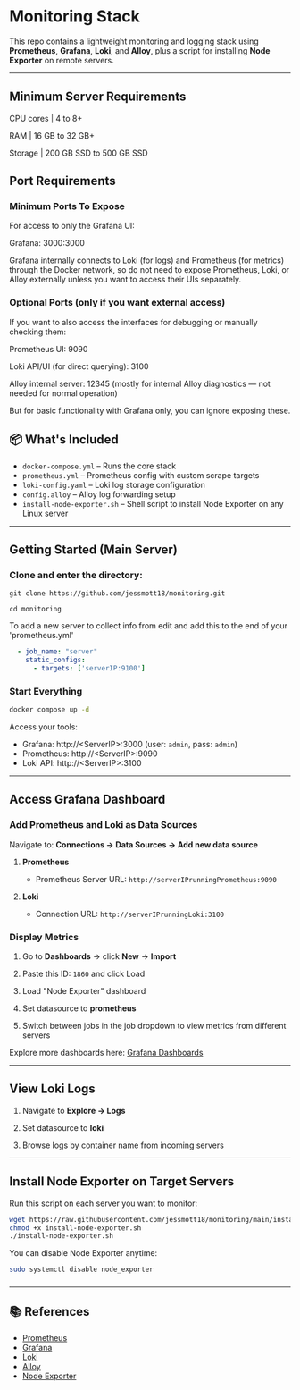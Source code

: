 # Monitoring Stack

This repo contains a lightweight monitoring and logging stack using **Prometheus**, **Grafana**, **Loki**, and **Alloy**, plus a script for installing **Node Exporter** on remote servers.

---
## Minimum Server Requirements
CPU cores | 4 to 8+

RAM | 16 GB to 32 GB+

Storage | 200 GB SSD to 500 GB SSD

## Port Requirements
### Minimum Ports To Expose
For access to only the Grafana UI:

  Grafana: 3000:3000

  Grafana internally connects to Loki (for logs) and Prometheus (for metrics) through the Docker network, so do not need to expose Prometheus, Loki, or Alloy externally unless you want to access their UIs   separately.

### Optional Ports (only if you want external access)
If you want to also access the interfaces for debugging or manually checking them:

  Prometheus UI: 9090

  Loki API/UI (for direct querying): 3100

  Alloy internal server: 12345 (mostly for internal Alloy diagnostics — not needed for normal operation)

  But for basic functionality with Grafana only, you can ignore exposing these.

## 📦 What's Included

- `docker-compose.yml` – Runs the core stack
- `prometheus.yml` – Prometheus config with custom scrape targets
- `loki-config.yaml` – Loki log storage configuration
- `config.alloy` – Alloy log forwarding setup
- `install-node-exporter.sh` – Shell script to install Node Exporter on any Linux server

---

##  Getting Started (Main Server)

### Clone and enter the directory:

```
git clone https://github.com/jessmott18/monitoring.git 
```

```
cd monitoring
```

To add a new server to collect info from edit and add this to the end of your 'prometheus.yml'

```yaml
  - job_name: "server"
    static_configs:
      - targets: ['serverIP:9100']
```

### Start Everything

```bash
docker compose up -d
```

Access your tools:

- Grafana: http://\<ServerIP>:3000 (user: `admin`, pass: `admin`)
- Prometheus: http\://\<ServerIP>:9090
- Loki API: http://\<ServerIP>:3100

---

## Access Grafana Dashboard

### Add Prometheus and Loki as Data Sources

Navigate to: **Connections → Data Sources → Add new data source**

1. **Prometheus**
    
    - Prometheus Server URL: `http://serverIPrunningPrometheus:9090`
        
2. **Loki**
    
    - Connection URL: `http://serverIPrunningLoki:3100`
        

### Display Metrics

1. Go to **Dashboards** → click **New** → **Import**
    
2. Paste this ID: `1860` and click Load
    
3. Load "Node Exporter" dashboard
    
4. Set datasource to **prometheus**
    
5. Switch between jobs in the job dropdown to view metrics from different servers
    

Explore more dashboards here: [Grafana Dashboards](https://grafana.com/grafana/dashboards/)

---

## View Loki Logs

1. Navigate to **Explore → Logs**
    
2. Set datasource to **loki**
    
3. Browse logs by container name from incoming servers

---


##  Install Node Exporter on Target Servers

Run this script on each server you want to monitor:

```bash
wget https://raw.githubusercontent.com/jessmott18/monitoring/main/install-node-exporter.sh
chmod +x install-node-exporter.sh
./install-node-exporter.sh
```
You can disable Node Exporter anytime:

```bash
sudo systemctl disable node_exporter
```



###

---

## 📚 References

- [Prometheus](https://prometheus.io/)
- [Grafana](https://grafana.com/)
- [Loki](https://grafana.com/oss/loki/)
- [Alloy](https://grafana.com/oss/alloy/)
- [Node Exporter](https://github.com/prometheus/node_exporter)

